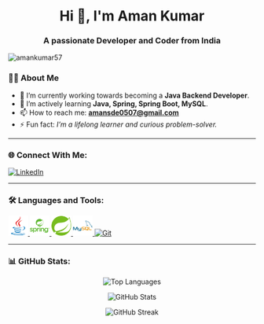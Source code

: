 <h1 align="center">Hi 👋, I'm Aman Kumar</h1>
<h3 align="center">A passionate Developer and Coder from India</h3>

<p align="left"> 
  <img src="https://komarev.com/ghpvc/?username=amankumar57&label=Profile%20views&color=0e75b6&style=flat" alt="amankumar57" /> 
</p>

### 👨‍💻 About Me
- 🔭 I’m currently working towards becoming a **Java Backend Developer**.  
- 🌱 I’m actively learning **Java, Spring, Spring Boot, MySQL**.  
- 📫 How to reach me: **[amansde0507@gmail.com](mailto:amansde0507@gmail.com)**  
- ⚡ Fun fact: *I’m a lifelong learner and curious problem-solver.*  

---

### 🌐 Connect With Me:
<p align="left">
  <a href="https://www.linkedin.com/in/iaman0507/" target="_blank">
    <img src="https://img.shields.io/badge/LinkedIn-0077B5?logo=linkedin&logoColor=white&style=for-the-badge" alt="LinkedIn" />
  </a>
</p>

---

### 🛠️ Languages and Tools:
<p align="left"> 
  <a href="https://www.java.com" target="_blank"> 
    <img src="https://raw.githubusercontent.com/devicons/devicon/master/icons/java/java-original.svg" alt="Java" width="40" height="40"/> 
  </a> 
  <a href="https://spring.io/projects/spring-framework" target="_blank"> 
    <img src="https://raw.githubusercontent.com/devicons/devicon/master/icons/spring/spring-original-wordmark.svg" alt="Spring" width="40" height="40"/> 
  </a>
  <a href="https://spring.io/projects/spring-boot" target="_blank"> 
    <img src="https://raw.githubusercontent.com/devicons/devicon/master/icons/spring/spring-original.svg" alt="Spring Boot" width="40" height="40"/> 
  </a>
  <a href="https://www.mysql.com/" target="_blank"> 
    <img src="https://raw.githubusercontent.com/devicons/devicon/master/icons/mysql/mysql-original-wordmark.svg" alt="MySQL" width="40" height="40"/> 
  </a>
  <a href="https://git-scm.com/" target="_blank"> 
    <img src="https://www.vectorlogo.zone/logos/git-scm/git-scm-icon.svg" alt="Git" width="40" height="40"/> 
  </a> 
</p>

---

### 📊 GitHub Stats:
<p align="center">
  <img src="https://github-readme-stats.vercel.app/api/top-langs?username=amankumar57&show_icons=true&locale=en&layout=compact" alt="Top Languages" />
</p>
<p align="center">
  <img src="https://github-readme-stats.vercel.app/api?username=amankumar57&show_icons=true&locale=en" alt="GitHub Stats" />
</p>
<p align="center">
  <img src="https://github-readme-streak-stats.herokuapp.com/?user=amankumar57&" alt="GitHub Streak" />
</p>
